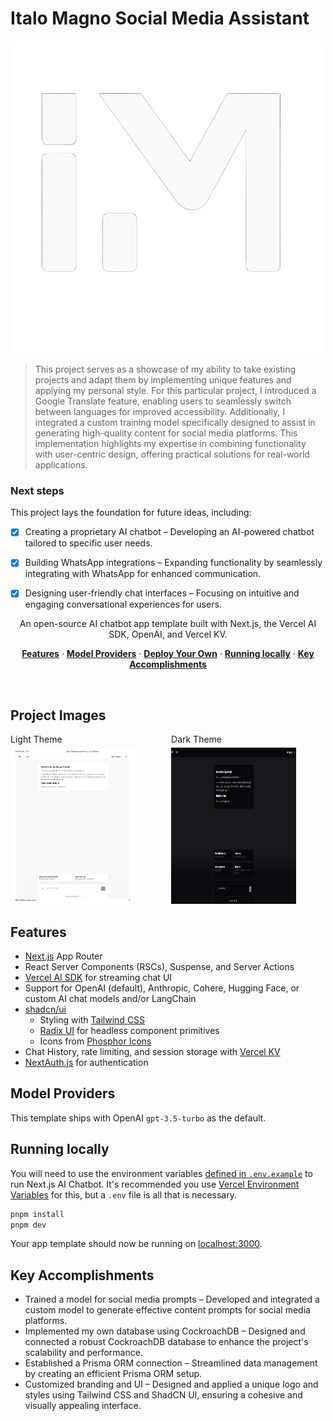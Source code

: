 # Italo Magno Social Media Assistant


<img src="./public//apple-touch-icon.png" alt="Italo Magno Image">

> This project serves as a showcase of my ability to take existing projects and adapt them by implementing unique features and applying my personal style. For this particular project, I introduced a Google Translate feature, enabling users to seamlessly switch between languages for improved accessibility. Additionally, I integrated a custom training model specifically designed to assist in generating high-quality content for social media platforms. This implementation highlights my expertise in combining functionality with user-centric design, offering practical solutions for real-world applications.

### Next steps

This project lays the foundation for future ideas, including:

- [x] Creating a proprietary AI chatbot – Developing an AI-powered chatbot tailored to specific user needs.
- [x] Building WhatsApp integrations – Expanding functionality by seamlessly integrating with WhatsApp for enhanced communication.
- [x] Designing user-friendly chat interfaces – Focusing on intuitive and engaging conversational experiences for users.


<p align="center">
  An open-source AI chatbot app template built with Next.js, the Vercel AI SDK, OpenAI, and Vercel KV.
</p>

<p align="center">
  <a href="#features"><strong>Features</strong></a> ·
  <a href="#model-providers"><strong>Model Providers</strong></a> ·
  <a href="#deploy-your-own"><strong>Deploy Your Own</strong></a> ·
  <a href="#running-locally"><strong>Running locally</strong></a> ·
  <a href="#key-accomplishments"><strong>Key Accomplishments</strong></a>
</p>
<br/>

## Project Images

<div style="display: flex; justify-content: center; align-items: center;">

<div>
  Light Theme
  <img src="./public/light-theme.png" alt="Light Theme" style="margin-top: 5px; margin-right: 10px; height: 250px; width:200px;">
</div>

<div >
    Dark Theme

  <img src="./public/dark-theme.png" alt="Dark Theme" style="margin-top: 5px; height: 250px; width:200px;">
</div>

</div>

## Features

- [Next.js](https://nextjs.org) App Router
- React Server Components (RSCs), Suspense, and Server Actions
- [Vercel AI SDK](https://sdk.vercel.ai/docs) for streaming chat UI
- Support for OpenAI (default), Anthropic, Cohere, Hugging Face, or custom AI chat models and/or LangChain
- [shadcn/ui](https://ui.shadcn.com)
  - Styling with [Tailwind CSS](https://tailwindcss.com)
  - [Radix UI](https://radix-ui.com) for headless component primitives
  - Icons from [Phosphor Icons](https://phosphoricons.com)
- Chat History, rate limiting, and session storage with [Vercel KV](https://vercel.com/storage/kv)
- [NextAuth.js](https://github.com/nextauthjs/next-auth) for authentication

## Model Providers

This template ships with OpenAI `gpt-3.5-turbo` as the default.

## Running locally

You will need to use the environment variables [defined in `.env.example`](.env.example) to run Next.js AI Chatbot. It's recommended you use [Vercel Environment Variables](https://vercel.com/docs/projects/environment-variables) for this, but a `.env` file is all that is necessary.

<!-- > Note: You should not commit your `.env` file or it will expose secrets that will allow others to control access to your various OpenAI and authentication provider accounts.

1. Install Vercel CLI: `npm i -g vercel`
2. Link local instance with Vercel and GitHub accounts (creates `.vercel` directory): `vercel link`
3. Download your environment variables: `vercel env pull`
 -->
```bash
pnpm install
pnpm dev
```

Your app template should now be running on [localhost:3000](http://localhost:3000/).

## Key Accomplishments
- Trained a model for social media prompts – Developed and integrated a custom model to generate effective content prompts for social media platforms.
- Implemented my own database using CockroachDB – Designed and connected a robust CockroachDB database to enhance the project's scalability and performance.
- Established a Prisma ORM connection – Streamlined data management by creating an efficient Prisma ORM setup.
- Customized branding and UI – Designed and applied a unique logo and styles using Tailwind CSS and ShadCN UI, ensuring a cohesive and visually appealing interface.

